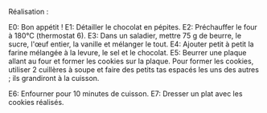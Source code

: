 Réalisation :

E0: Bon appétit !
E1: Détailler le chocolat en pépites.
E2: Préchauffer le four à 180°C (thermostat 6).
E3: Dans un saladier, mettre 75 g de beurre, le sucre, l'œuf entier, la vanille et mélanger le tout.
E4: Ajouter petit à petit la farine mélangée à la levure, le sel et le chocolat.
E5: Beurrer une plaque allant au four et former les cookies sur la plaque.
Pour former les cookies, utiliser 2 cuillères à soupe et faire des petits tas espacés les uns des autres ; ils grandiront à la cuisson.

E6: Enfourner pour 10 minutes de cuisson.
E7: Dresser un plat avec les cookies réalisés.
